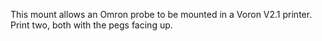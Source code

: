 This mount allows an Omron probe to be mounted in a Voron V2.1 printer.  Print two, both with the pegs facing up.